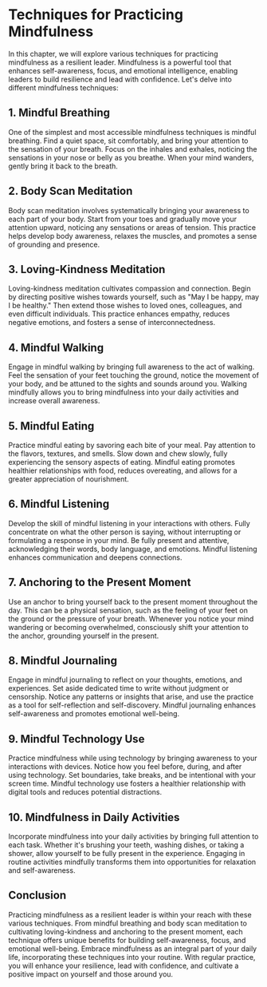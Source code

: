 Techniques for Practicing Mindfulness
================================================

In this chapter, we will explore various techniques for practicing mindfulness as a resilient leader. Mindfulness is a powerful tool that enhances self-awareness, focus, and emotional intelligence, enabling leaders to build resilience and lead with confidence. Let's delve into different mindfulness techniques:

1\. Mindful Breathing
--------------------

One of the simplest and most accessible mindfulness techniques is mindful breathing. Find a quiet space, sit comfortably, and bring your attention to the sensation of your breath. Focus on the inhales and exhales, noticing the sensations in your nose or belly as you breathe. When your mind wanders, gently bring it back to the breath.

2\. Body Scan Meditation
-----------------------

Body scan meditation involves systematically bringing your awareness to each part of your body. Start from your toes and gradually move your attention upward, noticing any sensations or areas of tension. This practice helps develop body awareness, relaxes the muscles, and promotes a sense of grounding and presence.

3\. Loving-Kindness Meditation
-----------------------------

Loving-kindness meditation cultivates compassion and connection. Begin by directing positive wishes towards yourself, such as "May I be happy, may I be healthy." Then extend those wishes to loved ones, colleagues, and even difficult individuals. This practice enhances empathy, reduces negative emotions, and fosters a sense of interconnectedness.

4\. Mindful Walking
------------------

Engage in mindful walking by bringing full awareness to the act of walking. Feel the sensation of your feet touching the ground, notice the movement of your body, and be attuned to the sights and sounds around you. Walking mindfully allows you to bring mindfulness into your daily activities and increase overall awareness.

5\. Mindful Eating
-----------------

Practice mindful eating by savoring each bite of your meal. Pay attention to the flavors, textures, and smells. Slow down and chew slowly, fully experiencing the sensory aspects of eating. Mindful eating promotes healthier relationships with food, reduces overeating, and allows for a greater appreciation of nourishment.

6\. Mindful Listening
--------------------

Develop the skill of mindful listening in your interactions with others. Fully concentrate on what the other person is saying, without interrupting or formulating a response in your mind. Be fully present and attentive, acknowledging their words, body language, and emotions. Mindful listening enhances communication and deepens connections.

7\. Anchoring to the Present Moment
----------------------------------

Use an anchor to bring yourself back to the present moment throughout the day. This can be a physical sensation, such as the feeling of your feet on the ground or the pressure of your breath. Whenever you notice your mind wandering or becoming overwhelmed, consciously shift your attention to the anchor, grounding yourself in the present.

8\. Mindful Journaling
---------------------

Engage in mindful journaling to reflect on your thoughts, emotions, and experiences. Set aside dedicated time to write without judgment or censorship. Notice any patterns or insights that arise, and use the practice as a tool for self-reflection and self-discovery. Mindful journaling enhances self-awareness and promotes emotional well-being.

9\. Mindful Technology Use
-------------------------

Practice mindfulness while using technology by bringing awareness to your interactions with devices. Notice how you feel before, during, and after using technology. Set boundaries, take breaks, and be intentional with your screen time. Mindful technology use fosters a healthier relationship with digital tools and reduces potential distractions.

10\. Mindfulness in Daily Activities
-----------------------------------

Incorporate mindfulness into your daily activities by bringing full attention to each task. Whether it's brushing your teeth, washing dishes, or taking a shower, allow yourself to be fully present in the experience. Engaging in routine activities mindfully transforms them into opportunities for relaxation and self-awareness.

Conclusion
----------

Practicing mindfulness as a resilient leader is within your reach with these various techniques. From mindful breathing and body scan meditation to cultivating loving-kindness and anchoring to the present moment, each technique offers unique benefits for building self-awareness, focus, and emotional well-being. Embrace mindfulness as an integral part of your daily life, incorporating these techniques into your routine. With regular practice, you will enhance your resilience, lead with confidence, and cultivate a positive impact on yourself and those around you.
